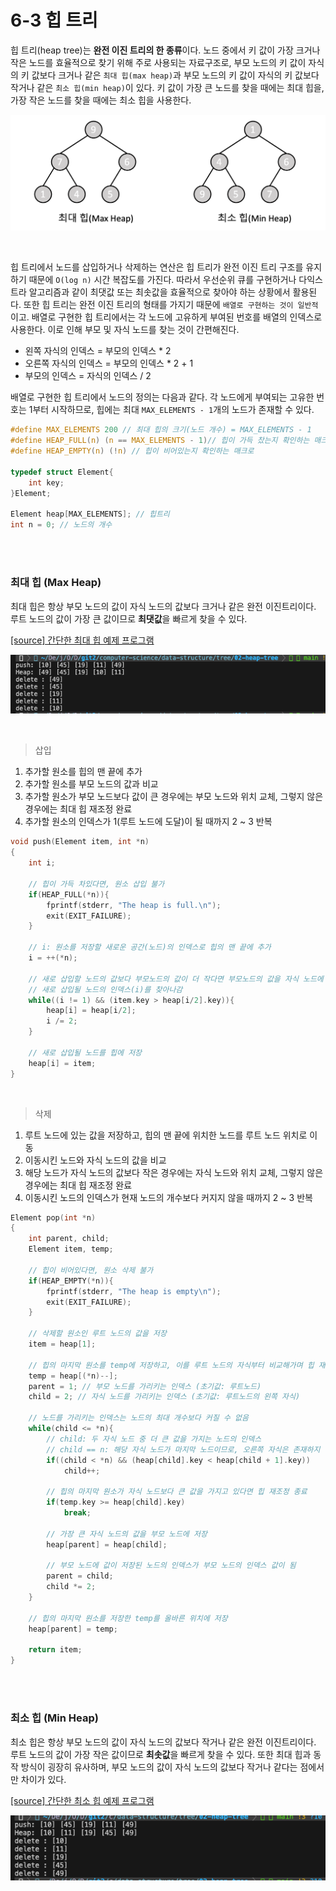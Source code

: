 # 6-3 힙 트리

힙 트리(heap tree)는 **완전 이진 트리의 한 종류**이다. 노드 중에서 키 값이 가장 크거나 작은 노드를 효율적으로 찾기 위해 주로 사용되는 자료구조로, 부모 노드의 키 값이 자식의 키 값보다 크거나 같은 `최대 힙(max heap)`과 부모 노드의 키 값이 자식의 키 값보다 작거나 같은 `최소 힙(min heap)`이 있다. 키 값이 가장 큰 노드를 찾을 때에는 최대 힙을, 가장 작은 노드를 찾을 때에는 최소 힙을 사용한다.

![img](./img/heap.png)

<br>

힙 트리에서 노드를 삽입하거나 삭제하는 연산은 힙 트리가 완전 이진 트리 구조를 유지하기 때문에 `O(log n)` 시간 복잡도를 가진다. 따라서 우선순위 큐를 구현하거나 다익스트라 알고리즘과 같이 최댓값 또는 최솟값을 효율적으로 찾아야 하는 상황에서 활용된다. 또한 힙 트리는 완전 이진 트리의 형태를 가지기 때문에 `배열로 구현하는 것이 일반적`이고. 배열로 구현한 힙 트리에서는 각 노드에 고유하게 부여된 번호를 배열의 인덱스로 사용한다. 이로 인해 부모 및 자식 노드를 찾는 것이 간편해진다.

- 왼쪽 자식의 인덱스 = 부모의 인덱스 * 2
- 오른쪽 자식의 인덱스 = 부모의 인덱스 * 2 + 1
- 부모의 인덱스 = 자식의 인덱스 / 2

배열로 구현한 힙 트리에서 노드의 정의는 다음과 같다. 각 노드에게 부여되는 고유한 번호는 1부터 시작하므로, 힙에는 최대 `MAX_ELEMENTS - 1`개의 노드가 존재할 수 있다.

```c
#define MAX_ELEMENTS 200 // 최대 힙의 크기(노드 개수) = MAX_ELEMENTS - 1
#define HEAP_FULL(n) (n == MAX_ELEMENTS - 1)// 힙이 가득 찼는지 확인하는 매크로
#define HEAP_EMPTY(n) (!n) // 힙이 비어있는지 확인하는 매크로

typedef struct Element{
    int key;
}Element;

Element heap[MAX_ELEMENTS]; // 힙트리
int n = 0; // 노드의 개수
```

<br><br>

### 최대 힙 (Max Heap)

최대 힙은 항상 부모 노드의 값이 자식 노드의 값보다 크거나 같은 완전 이진트리이다. 루트 노드의 값이 가장 큰 값이므로 **최댓값**을 빠르게 찾을 수 있다.

[[source] 간단한 최대 힙 예제 프로그램](./max_heap.c)

![img](./img/max_heap.png)

<br>

> 삽입

1. 추가할 원소를 힙의 맨 끝에 추가
2. 추가할 원소를 부모 노드의 값과 비교
3. 추가할 원소가 부모 노드보다 값이 큰 경우에는 부모 노드와 위치 교체, 그렇지 않은 경우에는 최대 힙 재조정 완료
4. 추가할 원소의 인덱스가 1(루트 노드에 도달)이 될 때까지 2 ~ 3 반복

```c
void push(Element item, int *n)
{
    int i;
    
    // 힙이 가득 차있다면, 원소 삽입 불가
    if(HEAP_FULL(*n)){
        fprintf(stderr, "The heap is full.\n");
        exit(EXIT_FAILURE);
    }

    // i: 원소를 저장할 새로운 공간(노드)의 인덱스로 힙의 맨 끝에 추가
    i = ++(*n);

    // 새로 삽입할 노드의 값보다 부모노드의 값이 더 작다면 부모노드의 값을 자식 노드에 저장
    // 새로 삽입될 노드의 인덱스(i)를 찾아나감
    while((i != 1) && (item.key > heap[i/2].key)){
        heap[i] = heap[i/2];
        i /= 2;
    }

    // 새로 삽입될 노드를 힙에 저장
    heap[i] = item;
}
```

<br>

> 삭제

1. 루트 노드에 있는 값을 저장하고, 힙의 맨 끝에 위치한 노드를 루트 노드 위치로 이동
2. 이동시킨 노드와 자식 노드의 값을 비교
3. 해당 노드가 자식 노드의 값보다 작은 경우에는 자식 노드와 위치 교체, 그렇지 않은 경우에는 최대 힙 재조정 완료
4. 이동시킨 노드의 인덱스가 현재 노드의 개수보다 커지지 않을 때까지 2 ~ 3 반복

```c
Element pop(int *n)
{
    int parent, child;
    Element item, temp;

    // 힙이 비어있다면, 원소 삭제 불가
    if(HEAP_EMPTY(*n)){
        fprintf(stderr, "The heap is empty\n");
        exit(EXIT_FAILURE);
    }

    // 삭제할 원소인 루트 노드의 값을 저장
    item = heap[1];

    // 힙의 마지막 원소를 temp에 저장하고, 이를 루트 노드의 자식부터 비교해가며 힙 재조정
    temp = heap[(*n)--];
    parent = 1; // 부모 노드를 가리키는 인덱스 (초기값: 루트노드)
    child = 2; // 자식 노드를 가리키는 인덱스 (초기값: 루트노드의 왼쪽 자식)

    // 노드를 가리키는 인덱스는 노드의 최대 개수보다 커질 수 없음
    while(child <= *n){
        // child: 두 자식 노드 중 더 큰 값을 가지는 노드의 인덱스
        // child == n: 해당 자식 노드가 마지막 노드이므로, 오른쪽 자식은 존재하지 않음
        if((child < *n) && (heap[child].key < heap[child + 1].key))
            child++;

        // 힙의 마지막 원소가 자식 노드보다 큰 값을 가지고 있다면 힙 재조정 종료
        if(temp.key >= heap[child].key)
            break;

        // 가장 큰 자식 노드의 값을 부모 노드에 저장
        heap[parent] = heap[child];
        
        // 부모 노드에 값이 저장된 노드의 인덱스가 부모 노드의 인덱스 값이 됨
        parent = child;
        child *= 2;
    }

    // 힙의 마지막 원소를 저장한 temp를 올바른 위치에 저장
    heap[parent] = temp;

    return item; 
}
```

<br><br>

### 최소 힙 (Min Heap)

최소 힙은 항상 부모 노드의 값이 자식 노드의 값보다 작거나 같은 완전 이진트리이다. 루트 노드의 값이 가장 작은 값이므로 **최솟값**을 빠르게 찾을 수 있다. 또한 최대 힙과 동작 방식이 굉장히 유사하며, 부모 노드의 값이 자식 노드의 값보다 작거나 같다는 점에서만 차이가 있다.

[[source] 간단한 최소 힙 예제 프로그램](./min_heap.c)

![img](./img/min_heap.png)